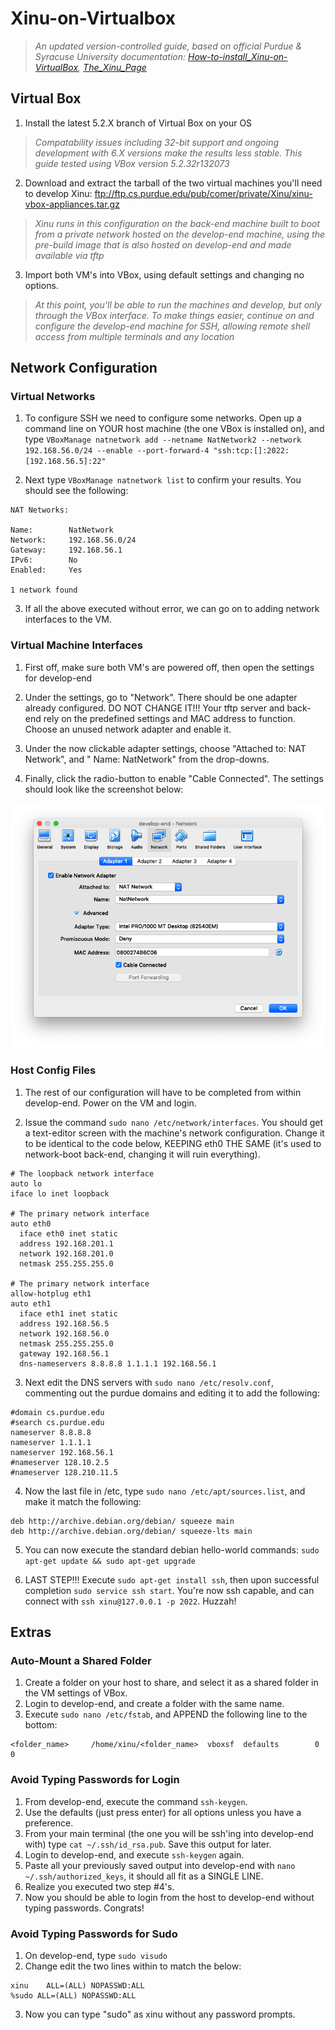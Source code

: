 # **Xinu-on-Virtualbox**
> *An updated version-controlled guide, based on official Purdue & Syracuse University documentation: [How-to-install_Xinu-on-VirtualBox](pdf/How-to-install_Xinu-on-VirtualBox.pdf), [The_Xinu_Page](https://xinu.cs.purdue.edu/#code)*

## **Virtual Box**
1. Install the latest 5.2.X branch of Virtual Box on your OS 
  
>  *Compatability issues including 32-bit support and ongoing development with 6.X versions make the results less stable. This guide tested using VBox version 5.2.32r132073*

2. Download and extract the tarball of the two virtual machines you'll need to develop Xinu: ftp://ftp.cs.purdue.edu/pub/comer/private/Xinu/xinu-vbox-appliances.tar.gz

>  *Xinu runs in this configuration on the back-end machine built to boot from a private network hosted on the develop-end machine, using the pre-build image that is also hosted on develop-end and made available via tftp*

3. Import both VM's into VBox, using default settings and changing no options.

>  *At this point, you'll be able to run the machines and develop, but only through the VBox interface. To make things easier, continue on and configure the develop-end machine for SSH, allowing remote shell access from multiple terminals and any location*

## **Network Configuration**
### **Virtual Networks**
1. To configure SSH we need to configure some networks. Open up a command line on YOUR host machine (the one VBox is installed on), and type `VBoxManage natnetwork add --netname NatNetwork2 --network 192.168.56.0/24 --enable --port-forward-4 "ssh:tcp:[]:2022:[192.168.56.5]:22"`

2. Next type `VBoxManage natnetwork list` to confirm your results. You should see the following:
```
NAT Networks:

Name:        NatNetwork
Network:     192.168.56.0/24
Gateway:     192.168.56.1
IPv6:        No
Enabled:     Yes

1 network found
```

3. If all the above executed without error, we can go on to adding network interfaces to the VM.

### **Virtual Machine Interfaces**
1. First off, make sure both VM's are powered off, then open the settings for develop-end

2. Under the settings, go to "Network". There should be one adapter already configured. DO NOT CHANGE IT!!! Your tftp server and back-end rely on the predefined settings and MAC address to function. Choose an unused network adapter and enable it.

3. Under the now clickable adapter settings, choose "Attached to: NAT Network", and " Name: NatNetwork" from the drop-downs.

4. Finally, click the radio-button to enable "Cable Connected". The settings should look like the screenshot below:

![Adapter Settings](images/adapter-1.png)

### **Host Config Files**
1. The rest of our configuration will have to be completed from within develop-end. Power on the VM and login.

2. Issue the command `sudo nano /etc/network/interfaces`. You should get a text-editor screen with the machine's network configuration. Change it to be identical to the code below, KEEPING eth0 THE SAME (it's used to network-boot back-end, changing it will ruin everything).

```
# The loopback network interface
auto lo
iface lo inet loopback

# The primary network interface
auto eth0
  iface eth0 inet static
  address 192.168.201.1
  network 192.168.201.0
  netmask 255.255.255.0

# The primary network interface
allow-hotplug eth1
auto eth1
  iface eth1 inet static
  address 192.168.56.5
  network 192.168.56.0
  netmask 255.255.255.0
  gateway 192.168.56.1
  dns-nameservers 8.8.8.8 1.1.1.1 192.168.56.1
```

3. Next edit the DNS servers with `sudo nano /etc/resolv.conf`, commenting out the purdue domains and editing it to add the following:
```
#domain cs.purdue.edu
#search cs.purdue.edu
nameserver 8.8.8.8
nameserver 1.1.1.1
nameserver 192.168.56.1
#nameserver 128.10.2.5
#nameserver 128.210.11.5
```

4. Now the last file in /etc, type `sudo nano /etc/apt/sources.list`, and make it match the following:
```
deb http://archive.debian.org/debian/ squeeze main
deb http://archive.debian.org/debian/ squeeze-lts main
```

5. You can now execute the standard debian hello-world commands: `sudo apt-get update && sudo apt-get upgrade`

6. LAST STEP!!! Execute `sudo apt-get install ssh`, then upon successful completion `sudo service ssh start`. You're now ssh capable, and can connect with `ssh xinu@127.0.0.1 -p 2022`. Huzzah!

## **Extras**
### **Auto-Mount a Shared Folder**
1. Create a folder on your host to share, and select it as a shared folder in the VM settings of VBox.
2. Login to develop-end, and create a folder with the same name.
3. Execute `sudo nano /etc/fstab`, and APPEND the following line to the bottom:
```
<folder_name>     /home/xinu/<folder_name>  vboxsf  defaults        0       0
```

### **Avoid Typing Passwords for Login**
1. From develop-end, execute the command `ssh-keygen`.
2. Use the defaults (just press enter) for all options unless you have a preference.
3. From your main terminal (the one you will be ssh'ing into develop-end with) type `cat ~/.ssh/id_rsa.pub`. Save this output for later.
4. Login to develop-end, and execute `ssh-keygen` again.
4. Paste all your previously saved output into develop-end with `nano ~/.ssh/authorized_keys`, it should all fit as a SINGLE LINE.
5. Realize you executed two step #4's.
6. Now you should be able to login from the host to develop-end without typing passwords. Congrats!

### **Avoid Typing Passwords for Sudo**
1. On develop-end, type `sudo visudo`
2. Change edit the two lines within to match the below:
```
xinu    ALL=(ALL) NOPASSWD:ALL
%sudo ALL=(ALL) NOPASSWD:ALL
```
3. Now you can type "sudo" as xinu without any password prompts.